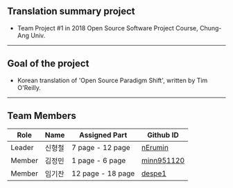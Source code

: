 ## Translation summary project
- Team Project #1 in 2018 Open Source Software Project Course, Chung-Ang Univ.
----
## Goal of the project
- Korean translation of 'Open Source Paradigm Shift', written by Tim O'Reilly.
----
## Team Members

Role   | Name   | Assigned Part     | Github ID                                   |
-------|--------|-------------------|---------------------------------------------| 
Leader | 신형철 | 7 page - 12 page  | [nErumin](https://github.com/nErumin)       |
Member | 김정민 | 1 page - 6 page   | [minn951120](https://github.com/minn951120) |
Member | 임기찬 | 12 page - 18 page | [despe1](https://github.com/despe1)         |

